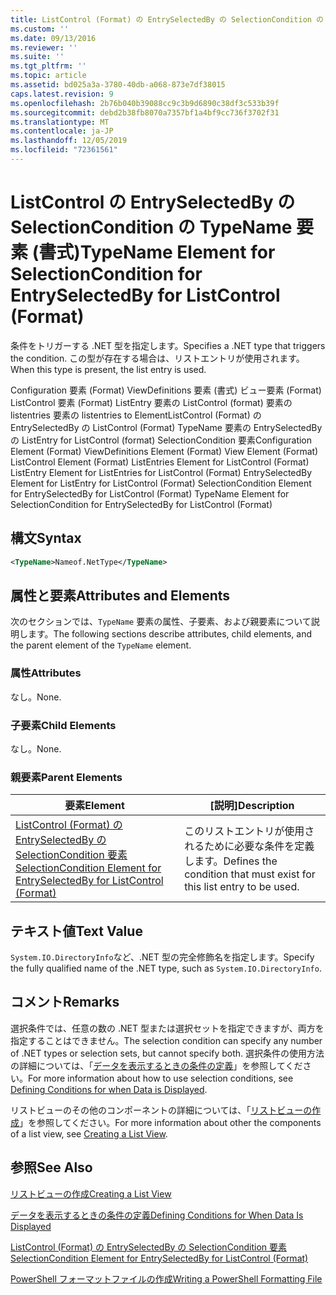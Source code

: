 ```yaml
---
title: ListControl (Format) の EntrySelectedBy の SelectionCondition の TypeName 要素Microsoft Docs
ms.custom: ''
ms.date: 09/13/2016
ms.reviewer: ''
ms.suite: ''
ms.tgt_pltfrm: ''
ms.topic: article
ms.assetid: bd025a3a-3780-40db-a068-873e7df38015
caps.latest.revision: 9
ms.openlocfilehash: 2b76b040b39088cc9c3b9d6890c38df3c533b39f
ms.sourcegitcommit: debd2b38fb8070a7357bf1a4bf9cc736f3702f31
ms.translationtype: MT
ms.contentlocale: ja-JP
ms.lasthandoff: 12/05/2019
ms.locfileid: "72361561"
---
```

# <a name="typename-element-for-selectioncondition-for-entryselectedby-for-listcontrol-format"></a><span data-ttu-id="ae4de-102">ListControl の EntrySelectedBy の SelectionCondition の TypeName 要素 (書式)</span><span class="sxs-lookup"><span data-stu-id="ae4de-102">TypeName Element for SelectionCondition for EntrySelectedBy for ListControl (Format)</span></span>

<span data-ttu-id="ae4de-103">条件をトリガーする .NET 型を指定します。</span><span class="sxs-lookup"><span data-stu-id="ae4de-103">Specifies a .NET type that triggers the condition.</span></span> <span data-ttu-id="ae4de-104">この型が存在する場合は、リストエントリが使用されます。</span><span class="sxs-lookup"><span data-stu-id="ae4de-104">When this type is present, the list entry is used.</span></span>

<span data-ttu-id="ae4de-105">Configuration 要素 (Format) ViewDefinitions 要素 (書式) ビュー要素 (Format) ListControl 要素 (Format) ListEntry 要素の ListControl (format) 要素の listentries 要素の listentries to ElementListControl (Format) の EntrySelectedBy の ListControl (Format) TypeName 要素の EntrySelectedBy の ListEntry for ListControl (format) SelectionCondition 要素</span><span class="sxs-lookup"><span data-stu-id="ae4de-105">Configuration Element (Format) ViewDefinitions Element (Format) View Element (Format) ListControl Element (Format) ListEntries Element for ListControl (Format) ListEntry Element for ListEntries for ListControl (Format) EntrySelectedBy Element for ListEntry for ListControl (Format) SelectionCondition Element for EntrySelectedBy for ListControl (Format) TypeName Element for SelectionCondition for EntrySelectedBy for ListControl (Format)</span></span>

## <a name="syntax"></a><span data-ttu-id="ae4de-106">構文</span><span class="sxs-lookup"><span data-stu-id="ae4de-106">Syntax</span></span>

```xml
<TypeName>Nameof.NetType</TypeName>
```

## <a name="attributes-and-elements"></a><span data-ttu-id="ae4de-107">属性と要素</span><span class="sxs-lookup"><span data-stu-id="ae4de-107">Attributes and Elements</span></span>

<span data-ttu-id="ae4de-108">次のセクションでは、`TypeName` 要素の属性、子要素、および親要素について説明します。</span><span class="sxs-lookup"><span data-stu-id="ae4de-108">The following sections describe attributes, child elements, and the parent element of the `TypeName` element.</span></span>

### <a name="attributes"></a><span data-ttu-id="ae4de-109">属性</span><span class="sxs-lookup"><span data-stu-id="ae4de-109">Attributes</span></span>

<span data-ttu-id="ae4de-110">なし。</span><span class="sxs-lookup"><span data-stu-id="ae4de-110">None.</span></span>

### <a name="child-elements"></a><span data-ttu-id="ae4de-111">子要素</span><span class="sxs-lookup"><span data-stu-id="ae4de-111">Child Elements</span></span>

<span data-ttu-id="ae4de-112">なし。</span><span class="sxs-lookup"><span data-stu-id="ae4de-112">None.</span></span>

### <a name="parent-elements"></a><span data-ttu-id="ae4de-113">親要素</span><span class="sxs-lookup"><span data-stu-id="ae4de-113">Parent Elements</span></span>

|<span data-ttu-id="ae4de-114">要素</span><span class="sxs-lookup"><span data-stu-id="ae4de-114">Element</span></span>|<span data-ttu-id="ae4de-115">[説明]</span><span class="sxs-lookup"><span data-stu-id="ae4de-115">Description</span></span>|
|-------------|-----------------|
|[<span data-ttu-id="ae4de-116">ListControl (Format) の EntrySelectedBy の SelectionCondition 要素</span><span class="sxs-lookup"><span data-stu-id="ae4de-116">SelectionCondition Element for EntrySelectedBy for ListControl (Format)</span></span>](./selectioncondition-element-for-entryselectedby-for-listcontrol-format.md)|<span data-ttu-id="ae4de-117">このリストエントリが使用されるために必要な条件を定義します。</span><span class="sxs-lookup"><span data-stu-id="ae4de-117">Defines the condition that must exist for this list entry to be used.</span></span>|

## <a name="text-value"></a><span data-ttu-id="ae4de-118">テキスト値</span><span class="sxs-lookup"><span data-stu-id="ae4de-118">Text Value</span></span>

<span data-ttu-id="ae4de-119">`System.IO.DirectoryInfo`など、.NET 型の完全修飾名を指定します。</span><span class="sxs-lookup"><span data-stu-id="ae4de-119">Specify the fully qualified name of the .NET type, such as `System.IO.DirectoryInfo`.</span></span>

## <a name="remarks"></a><span data-ttu-id="ae4de-120">コメント</span><span class="sxs-lookup"><span data-stu-id="ae4de-120">Remarks</span></span>

<span data-ttu-id="ae4de-121">選択条件では、任意の数の .NET 型または選択セットを指定できますが、両方を指定することはできません。</span><span class="sxs-lookup"><span data-stu-id="ae4de-121">The selection condition can specify any number of .NET types or selection sets, but cannot specify both.</span></span> <span data-ttu-id="ae4de-122">選択条件の使用方法の詳細については、「[データを表示するときの条件の定義](./defining-conditions-for-displaying-data.md)」を参照してください。</span><span class="sxs-lookup"><span data-stu-id="ae4de-122">For more information about how to use selection conditions, see [Defining Conditions for when Data is Displayed](./defining-conditions-for-displaying-data.md).</span></span>

<span data-ttu-id="ae4de-123">リストビューのその他のコンポーネントの詳細については、「[リストビューの作成](./creating-a-list-view.md)」を参照してください。</span><span class="sxs-lookup"><span data-stu-id="ae4de-123">For more information about other the components of a list view, see [Creating a List View](./creating-a-list-view.md).</span></span>

## <a name="see-also"></a><span data-ttu-id="ae4de-124">参照</span><span class="sxs-lookup"><span data-stu-id="ae4de-124">See Also</span></span>

[<span data-ttu-id="ae4de-125">リストビューの作成</span><span class="sxs-lookup"><span data-stu-id="ae4de-125">Creating a List View</span></span>](./creating-a-list-view.md)

[<span data-ttu-id="ae4de-126">データを表示するときの条件の定義</span><span class="sxs-lookup"><span data-stu-id="ae4de-126">Defining Conditions for When Data Is Displayed</span></span>](./defining-conditions-for-displaying-data.md)

[<span data-ttu-id="ae4de-127">ListControl (Format) の EntrySelectedBy の SelectionCondition 要素</span><span class="sxs-lookup"><span data-stu-id="ae4de-127">SelectionCondition Element for EntrySelectedBy for ListControl (Format)</span></span>](./selectioncondition-element-for-entryselectedby-for-listcontrol-format.md)

[<span data-ttu-id="ae4de-128">PowerShell フォーマットファイルの作成</span><span class="sxs-lookup"><span data-stu-id="ae4de-128">Writing a PowerShell Formatting File</span></span>](./writing-a-powershell-formatting-file.md)

